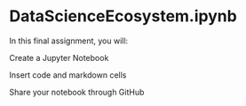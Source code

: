 # DataScienceEcosystem.ipynb

In this final assignment, you will:

Create a Jupyter Notebook

Insert code and markdown cells

Share your notebook through GitHub
